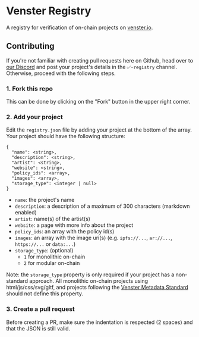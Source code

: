 # Venster Registry
A registry for verification of on-chain projects on
[venster.io](https://venster.io).

## Contributing
If you're not familiar with creating pull requests here on Github, head over to
[our Discord](https://discord.gg/64ct9tQzgn) and post your project's details in
the `✅️-registry` channel. Otherwise, proceed with the following steps.

### 1. Fork this repo

This can be done by clicking on the "Fork" button in the upper right corner.

### 2. Add your project

Edit the `registry.json` file by adding your project at the bottom of the array.
Your project should have the following structure:

```
{
  "name": <string>,
  "description": <string>,
  "artist": <string>,
  "website": <string>,
  "policy_ids": <array>,
  "images": <array>,
  "storage_type": <integer | null>
}
```

- `name`: the project's name
- `description`: a description of a maximum of 300 characters (markdown enabled)
- `artist`: name(s) of the artist(s)
- `website`: a page with more info about the project
- `policy_ids`: an array with the policy id(s)
- `images`: an array with the image uri(s) (e.g. `ipfs://...`, `ar://...`,
  `https://...` or `data:...`)
- `storage_type`: (optional)
  - `1` for monolithic on-chain
  - `2` for modular on-chain

Note: the `storage_type` property is only required if your project has a
non-standard approach. All monolithic on-chain projects using
html/js/css/svg/gltf, and projects following the [Venster Metadata
Standard](https://github.com/venster-io/venster-metadata-standard) should not
define this property.

### 3. Create a pull request

Before creating a PR, make sure the indentation is respected (2 spaces) and that
the JSON is still valid.

